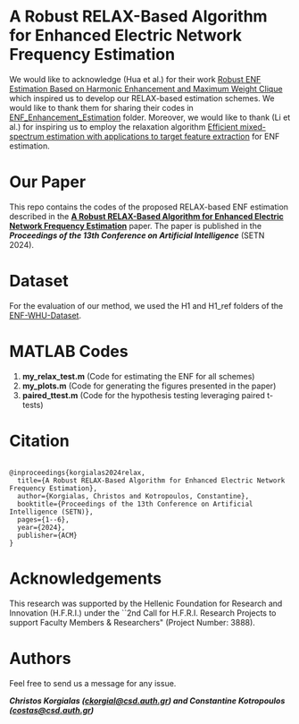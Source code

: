# A Robust RELAX-Based Algorithm for Enhanced Electric Network Frequency Estimation

We would like to acknowledge (Hua et al.) for their work [Robust ENF Estimation Based on Harmonic Enhancement and Maximum Weight Clique](https://ieeexplore.ieee.org/abstract/document/9494518) which inspired us to develop our RELAX-based estimation schemes. We would like to thank them for sharing their codes in [ENF_Enhancement_Estimation](https://github.com/ghua-ac/ENF-WHU-Dataset/tree/master/ENF_Enhancement_Estimation) folder. Moreover, we would like to thank (Li et al.) for inspiring us to employ the relaxation algorithm [Efficient mixed-spectrum estimation with applications to target feature extraction](https://ieeexplore.ieee.org/document/540585) for ENF estimation.

# Our Paper

This repo contains the codes of the proposed RELAX-based ENF estimation described in the [**A Robust RELAX-Based Algorithm for Enhanced Electric Network Frequency Estimation**]() paper. The paper is published in the ***Proceedings of the 13th Conference on Artificial Intelligence*** (SETN 2024).

# Dataset

For the evaluation of our method, we used the H1 and H1_ref folders of the [ENF-WHU-Dataset](https://github.com/ghuawhu/ENF-WHU-Dataset/tree/master/ENF-WHU-Dataset).

# MATLAB Codes

1. **my_relax_test.m** (Code for estimating the ENF for all schemes)
2. **my_plots.m** (Code for generating the figures presented in the paper)
3. **paired_ttest.m** (Code for the hypothesis testing leveraging paired t-tests)

# Citation

```

@inproceedings{korgialas2024relax,
  title={A Robust RELAX-Based Algorithm for Enhanced Electric Network Frequency Estimation},
  author={Korgialas, Christos and Kotropoulos, Constantine},
  booktitle={Proceedings of the 13th Conference on Artificial Intelligence (SETN)},
  pages={1--6},
  year={2024},
  publisher={ACM}
}
```

# Acknowledgements

This research was supported by the Hellenic Foundation for Research and Innovation (H.F.R.I.) under the ``2nd Call for H.F.R.I. Research Projects to support Faculty Members & Researchers" (Project Number: 3888).

# Authors

Feel free to send us a message for any issue.

***Christos Korgialas (ckorgial@csd.auth.gr) and Constantine Kotropoulos (costas@csd.auth.gr)***

